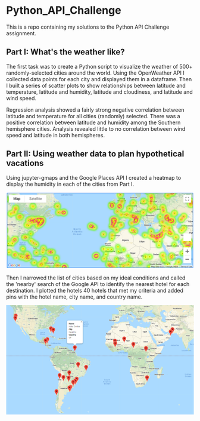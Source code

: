# Python_API_Challenge
This is a repo containing my solutions to the Python API Challenge assignment.

## Part I: What's the weather like?
The first task was to create a Python script to visualize the weather of 500+ randomly-selected cities around the world. Using the OpenWeather API I collected data points for each city and displayed them in a dataframe. Then I built a series of scatter plots to show relationships between latitude and temperature, latitude and humidity, latitude and cloudiness, and latitude and wind speed.

Regression analysis showed a fairly strong negative correlation between latitude and temperature for all cities (randomly) selected. There was a positive correlation between latitude and humidity among the Southern hemisphere cities. Analysis revealed little to no correlation between wind speed and latitude in both hemispheres.

## Part II: Using weather data to plan hypothetical vacations
Using jupyter-gmaps and the Google Places API I created a heatmap to display the humidity in each of the cities from Part I. 

![HeatMap](https://github.com/boar1ang/Python_API_Challenge/blob/main/humidity_heatmap.png)

Then I narrowed the list of cities based on my ideal conditions and called the 'nearby' search of the Google API to identify the nearest hotel for each destination. I plotted the hotels 40 hotels that met my criteria and added pins with the hotel name, city name, and country name.

![Map](https://github.com/boar1ang/Python_API_Challenge/blob/main/selected_cities_map.png)


